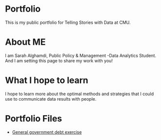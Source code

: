 # Portfolio
This is my public portfolio for Telling Stories with Data at CMU.

# About ME
I am Sarah Alghamdi, Public Policy & Management -Data Analytics Student. And I am setting this page to share my work with you!

# What I hope to learn
I hope to learn more about the optimal methods and strategies that I could use to communicate data results with people. 

# Portfolio Files 
* [General government debt exercise](general_government_debt_excercise.md)
